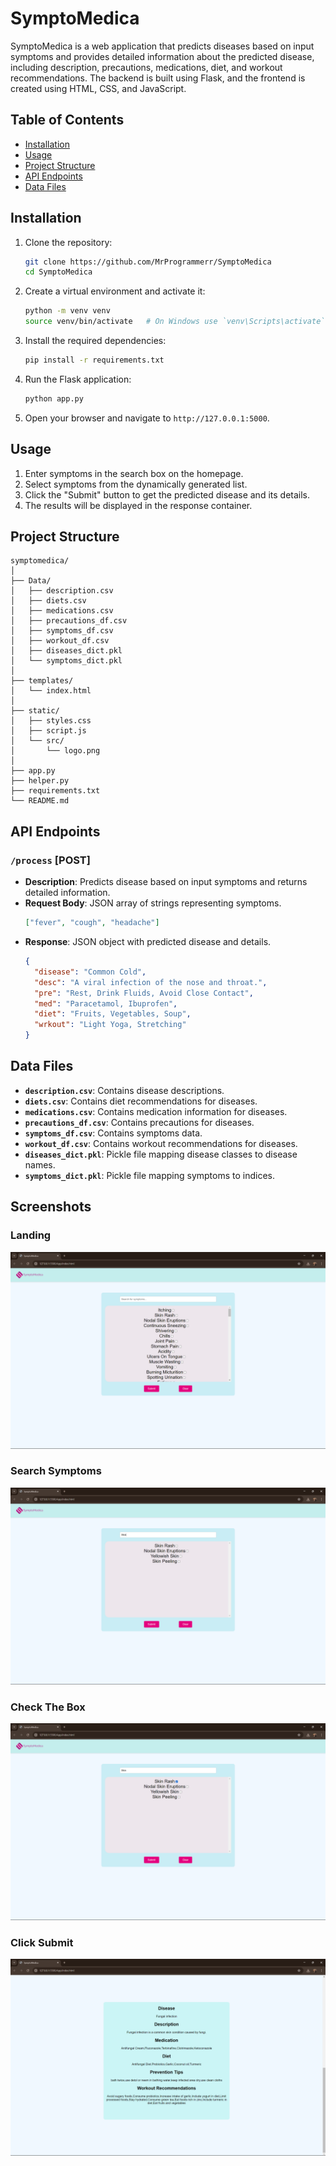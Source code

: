 # SymptoMedica

SymptoMedica is a web application that predicts diseases based on input symptoms and provides detailed information about the predicted disease, including description, precautions, medications, diet, and workout recommendations. The backend is built using Flask, and the frontend is created using HTML, CSS, and JavaScript.

## Table of Contents

- [Installation](#installation)
- [Usage](#usage)
- [Project Structure](#project-structure)
- [API Endpoints](#api-endpoints)
- [Data Files](#data-files)

## Installation

1. Clone the repository:
   ```bash
   git clone https://github.com/MrProgrammerr/SymptoMedica
   cd SymptoMedica
   ```

2. Create a virtual environment and activate it:
   ```bash
   python -m venv venv
   source venv/bin/activate   # On Windows use `venv\Scripts\activate`
   ```

3. Install the required dependencies:
   ```bash
   pip install -r requirements.txt
   ```

4. Run the Flask application:
   ```bash
   python app.py
   ```

5. Open your browser and navigate to `http://127.0.0.1:5000`.

## Usage

1. Enter symptoms in the search box on the homepage.
2. Select symptoms from the dynamically generated list.
3. Click the "Submit" button to get the predicted disease and its details.
4. The results will be displayed in the response container.

## Project Structure

```
symptomedica/
│
├── Data/
│   ├── description.csv
│   ├── diets.csv
│   ├── medications.csv
│   ├── precautions_df.csv
│   ├── symptoms_df.csv
│   ├── workout_df.csv
│   ├── diseases_dict.pkl
│   └── symptoms_dict.pkl
│
├── templates/
│   └── index.html
│
├── static/
│   ├── styles.css
│   ├── script.js
│   └── src/
│       └── logo.png
│
├── app.py
├── helper.py
├── requirements.txt
└── README.md
```

## API Endpoints

### `/process` [POST]

- **Description**: Predicts disease based on input symptoms and returns detailed information.
- **Request Body**: JSON array of strings representing symptoms.
  ```json
  ["fever", "cough", "headache"]
  ```
- **Response**: JSON object with predicted disease and details.
  ```json
  {
    "disease": "Common Cold",
    "desc": "A viral infection of the nose and throat.",
    "pre": "Rest, Drink Fluids, Avoid Close Contact",
    "med": "Paracetamol, Ibuprofen",
    "diet": "Fruits, Vegetables, Soup",
    "wrkout": "Light Yoga, Stretching"
  }
  ```

## Data Files

- **`description.csv`**: Contains disease descriptions.
- **`diets.csv`**: Contains diet recommendations for diseases.
- **`medications.csv`**: Contains medication information for diseases.
- **`precautions_df.csv`**: Contains precautions for diseases.
- **`symptoms_df.csv`**: Contains symptoms data.
- **`workout_df.csv`**: Contains workout recommendations for diseases.
- **`diseases_dict.pkl`**: Pickle file mapping disease classes to disease names.
- **`symptoms_dict.pkl`**: Pickle file mapping symptoms to indices.

## Screenshots

### Landing
![landing](./screenshots/ss1.png)

### Search Symptoms
![landing](./screenshots/ss2.png)

### Check The Box
![landing](./screenshots/ss3.png)

### Click Submit
![landing](./screenshots/ss4.png)
